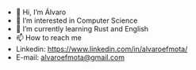 - 👋 Hi, I’m Álvaro
- 👀 I’m interested in Computer Science
- 🌱 I’m currently learning Rust and English
- 📫 How to reach me
- Linkedin: https://www.linkedin.com/in/alvaroefmota/
- E-mail: alvaroefmota@gmail.com

<!---
AlvaroEFMota/AlvaroEFMota is a ✨ special ✨ repository because its `README.md` (this file) appears on your GitHub profile.
You can click the Preview link to take a look at your changes.
--->
